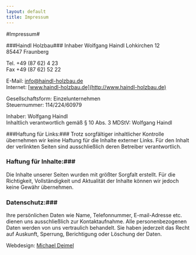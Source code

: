 ```yaml
---
layout: default
title: Impressum
---
```


#Impressum#
                  

###Haindl Holzbau###
Inhaber Wolfgang Haindl
Lohkirchen 12      
85447 Fraunberg      

Tel. +49 (87 62) 4 23    
Fax +49 (87 62) 52 22  

E-Mail: [info@haindl-holzbau.de](mailto:info@haindl-holzbau.de)    
Internet:  [www.haindl-holzbau.de](http://www.haindl-holzbau.de)      

Gesellschaftsform: Einzelunternehmen  
Steuernummer: 114/224/60979  

Inhaber: Wolfgang Haindl  
Inhaltlich verantwortlich gemäß § 10 Abs. 3 MDStV: Wolfgang Haindl  

###Haftung für Links:###
Trotz sorgfältiger inhaltlicher Kontrolle übernehmen wir keine Haftung für die Inhalte externer Links. Für den Inhalt der verlinkten Seiten sind ausschließlich deren Betreiber verantwortlich.

###  Haftung für Inhalte:###  
Die Inhalte unserer Seiten wurden mit größter Sorgfalt erstellt. Für die Richtigkeit, Vollständigkeit und Aktualität der Inhalte können wir jedoch keine Gewähr übernehmen.

###  Datenschutz:###  
Ihre persönlichen Daten wie Name, Telefonnummer, E-mail-Adresse etc. dienen uns ausschließlich zur Kontaktaufnahme. Alle personenbezogenen Daten werden von uns vertraulich behandelt. Sie haben jederzeit das Recht auf Auskunft, Sperrung, Berichtigung oder Löschung der Daten.


Webdesign: 
[Michael Deimel](http://www.deimel.de)
